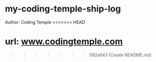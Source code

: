 # my-coding-temple-ship-log

Author: Coding Temple
<<<<<<< HEAD

url: www.codingtemple.com
=======
>>>>>>> 582a643 (Create README.md)
